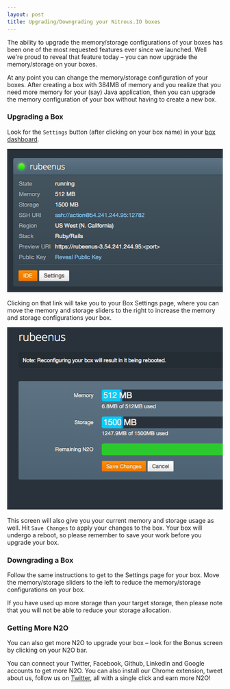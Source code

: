 ```yaml
---
layout: post
title: Upgrading/Downgrading your Nitrous.IO boxes
---
```


The ability to upgrade the memory/storage configurations of your boxes has been one of the most requested features ever since we launched. Well we're proud to reveal that feature today &ndash; you can now upgrade the memory/storage on your boxes.

At any point you can change the memory/storage configuration of your boxes. After creating a box with 384MB of memory and you realize that you need more memory for your (say) Java application, then you can upgrade the memory configuration of your box without having to create a new box.

<!--break-->

### Upgrading a Box

Look for the `Settings` button (after clicking on your box name) in your [box dashboard](https://www.nitrous.io/app).

![Settings Button](/images/box-settings-button.png)

Clicking on that link will take you to your Box Settings page, where you can move the memory and storage sliders to the right to increase the memory and storage configurations your box.

![Settings Screen](/images/box-settings-screen.png)

This screen will also give you your current memory and storage usage as well. Hit `Save Changes` to apply your changes to the box. Your box will undergo a reboot, so please remember to save your work
before you upgrade your box.

### Downgrading a Box

Follow the same instructions to get to the Settings page for your
box. Move the memory/storage sliders to the left to reduce the
memory/storage configurations on your box.

If you have used up more storage than your target storage, then
please note that you will not be able to reduce your storage
allocation.

### Getting More N2O

You can also get more N2O to upgrade your box &ndash; look for the Bonus
screen by clicking on your N2O bar.

You can connect your Twitter, Facebook, Github, LinkedIn and Google
accounts to get more N2O. You can also install our Chrome extension,
tweet about us, follow us on [Twitter](https://twitter.com/nitrousio),
all with a single click and earn more N2O!
